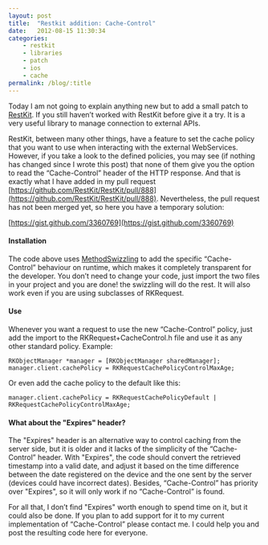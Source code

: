 ```yaml
---
layout: post
title:  "Restkit addition: Cache-Control"
date:   2012-08-15 11:30:34
categories: 
    - restkit
    - libraries
    - patch
    - ios
    - cache
permalink: /blog/:title
---
```


Today I am not going to explain anything new but to add a small patch to [RestKit](http://restkit.org/). If you still haven’t worked with RestKit before give it a try. It is a very useful library to manage connection to external APIs.

RestKit, between many other things, have a feature to set the cache policy that you want to use when interacting with the external WebServices. However, if you take a look to the defined policies, you may see (if nothing has changed since I wrote this post) that none of them give you the option to read the “Cache-Control” header of the HTTP response. And that is exactly what I have added in my pull request [https://github.com/RestKit/RestKit/pull/888](https://github.com/RestKit/RestKit/pull/888). Nevertheless, the pull request has not been merged yet, so here you have a temporary solution:

[https://gist.github.com/3360769](https://gist.github.com/3360769)

#### Installation

The code above uses [MethodSwizzling](./15-Method-Swizzling) to add the specific “Cache-Control” behaviour on runtime, which makes it completely transparent for the developer. You don’t need to change your code, just import the two files in your project and you are done! the swizzling will do the rest. It will also work even if you are using subclasses of RKRequest.

#### Use

Whenever you want a request to use the new “Cache-Control” policy, just add the import to the RKRequest+CacheControl.h file and use it as any other standard policy. Example:

    RKObjectManager *manager = [RKObjectManager sharedManager];
    manager.client.cachePolicy = RKRequestCachePolicyControlMaxAge;

Or even add the cache policy to the default like this:

    manager.client.cachePolicy = RKRequestCachePolicyDefault | RKRequestCachePolicyControlMaxAge;

#### What about the "Expires" header?

The "Expires" header is an alternative way to control caching from the server side, but it is older and it lacks of the simplicity of the “Cache-Control” header. With "Expires", the code should convert the retrieved timestamp into a valid date, and adjust it based on the time difference between the date registered on the device and the one sent by the server (devices could have incorrect dates). Besides, “Cache-Control” has priority over "Expires", so it will only work if no “Cache-Control” is found. 

For all that, I don’t find "Expires" worth enough to spend time on it, but it could also be done. If you plan to add support for it to my current implementation of “Cache-Control” please contact me. I could help you and post the resulting code here for everyone.